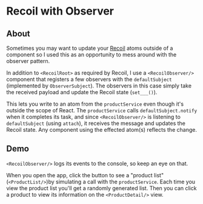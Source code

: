 # Recoil with Observer

## About

Sometimes you may want to update your [Recoil](https://recoiljs.org/) atoms outside of a component so I used this as an opportunity to mess around with the observer pattern.

In addition to `<RecoilRoot>` as required by Recoil, I use a `<RecoilObserver/>` component that registers a few observers with the `defaultSubject` (implemented by `ObserverSubject`). The observers in this case simply take the received payload and update the Recoil state (`set___()`).

This lets you write to an atom from the `productService` even though it's outside the scope of React. The `productService` calls `defaultSubject.notify` when it completes its task, and since `<RecoilObserver/>` is listening to `defaultSubject` (using `attach`), it receives the message and updates the Recoil state. Any component using the effected atom(s) reflects the change.

## Demo

`<RecoilObserver/>` logs its events to the console, so keep an eye on that.

When you open the app, click the button to see a "product list" (`<ProductList/>`)by simulating a call with the `productService`. Each time you view the product list you'll get a randomly generated list. Then you can click a product to view its information on the `<ProductDetail/>` view.
